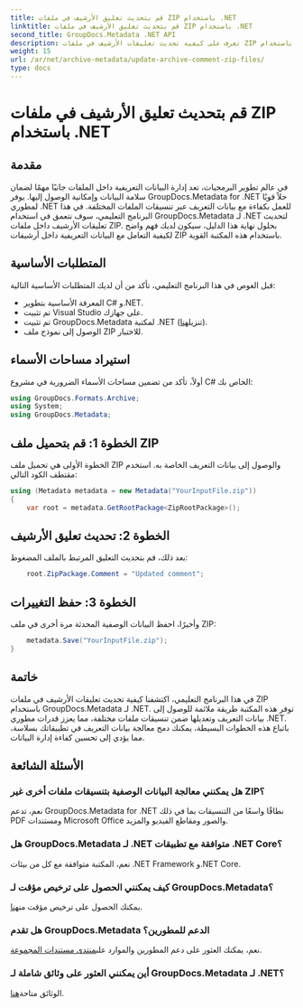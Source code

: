 ```yaml
---
title: قم بتحديث تعليق الأرشيف في ملفات ZIP باستخدام .NET
linktitle: قم بتحديث تعليق الأرشيف في ملفات ZIP باستخدام .NET
second_title: GroupDocs.Metadata .NET API
description: تعرف على كيفية تحديث تعليقات الأرشيف في ملفات ZIP باستخدام GroupDocs.Metadata لـ .NET. تعزيز إدارة البيانات التعريفية في تطبيقات C# دون عناء.
weight: 15
url: /ar/net/archive-metadata/update-archive-comment-zip-files/
type: docs
---
```

# قم بتحديث تعليق الأرشيف في ملفات ZIP باستخدام .NET

## مقدمة
في عالم تطوير البرمجيات، تعد إدارة البيانات التعريفية داخل الملفات جانبًا مهمًا لضمان سلامة البيانات وإمكانية الوصول إليها. يوفر GroupDocs.Metadata for .NET حلاً قويًا لمطوري .NET للعمل بكفاءة مع بيانات التعريف عبر تنسيقات الملفات المختلفة. في هذا البرنامج التعليمي، سوف نتعمق في استخدام GroupDocs.Metadata لـ .NET لتحديث تعليقات الأرشيف داخل ملفات ZIP. بحلول نهاية هذا الدليل، سيكون لديك فهم واضح لكيفية التعامل مع البيانات التعريفية داخل أرشيفات ZIP باستخدام هذه المكتبة القوية.
## المتطلبات الأساسية
قبل الغوص في هذا البرنامج التعليمي، تأكد من أن لديك المتطلبات الأساسية التالية:
- المعرفة الأساسية بتطوير C# و.NET.
- تم تثبيت Visual Studio على جهازك.
-  تم تثبيت GroupDocs.Metadata لمكتبة .NET (تنزيل[هنا](https://releases.groupdocs.com/metadata/net/)).
- الوصول إلى نموذج ملف ZIP للاختبار.

## استيراد مساحات الأسماء
أولاً، تأكد من تضمين مساحات الأسماء الضرورية في مشروع C# الخاص بك:
```csharp
using GroupDocs.Formats.Archive;
using System;
using GroupDocs.Metadata;
```
## الخطوة 1: قم بتحميل ملف ZIP
الخطوة الأولى هي تحميل ملف ZIP والوصول إلى بيانات التعريف الخاصة به. استخدم مقتطف الكود التالي:
```csharp
using (Metadata metadata = new Metadata("YourInputFile.zip"))
{
    var root = metadata.GetRootPackage<ZipRootPackage>();
```
## الخطوة 2: تحديث تعليق الأرشيف
بعد ذلك، قم بتحديث التعليق المرتبط بالملف المضغوط:
```csharp
    root.ZipPackage.Comment = "Updated comment";
```
## الخطوة 3: حفظ التغييرات
وأخيرًا، احفظ البيانات الوصفية المحدثة مرة أخرى في ملف ZIP:
```csharp
    metadata.Save("YourInputFile.zip");
}
```

## خاتمة
في هذا البرنامج التعليمي، اكتشفنا كيفية تحديث تعليقات الأرشيف في ملفات ZIP باستخدام GroupDocs.Metadata لـ .NET. توفر هذه المكتبة طريقة ملائمة للوصول إلى بيانات التعريف وتعديلها ضمن تنسيقات ملفات مختلفة، مما يعزز قدرات مطوري .NET. باتباع هذه الخطوات البسيطة، يمكنك دمج معالجة بيانات التعريف في تطبيقاتك بسلاسة، مما يؤدي إلى تحسين كفاءة إدارة البيانات.

## الأسئلة الشائعة
### هل يمكنني معالجة البيانات الوصفية بتنسيقات ملفات أخرى غير ZIP؟
نعم، تدعم GroupDocs.Metadata for .NET نطاقًا واسعًا من التنسيقات بما في ذلك PDF ومستندات Microsoft Office والصور ومقاطع الفيديو والمزيد.
### هل GroupDocs.Metadata لـ .NET متوافقة مع تطبيقات .NET Core؟
نعم، المكتبة متوافقة مع كل من بيئات .NET Framework و.NET Core.
### كيف يمكنني الحصول على ترخيص مؤقت لـ GroupDocs.Metadata؟
 يمكنك الحصول على ترخيص مؤقت من[هنا](https://purchase.groupdocs.com/temporary-license/).
### هل تقدم GroupDocs.Metadata الدعم للمطورين؟
 نعم، يمكنك العثور على دعم المطورين والموارد على[منتدى مستندات المجموعة](https://forum.groupdocs.com/c/metadata/14).
### أين يمكنني العثور على وثائق شاملة لـ GroupDocs.Metadata لـ .NET؟
 الوثائق متاحة[هنا](https://tutorials.groupdocs.com/metadata/net/).